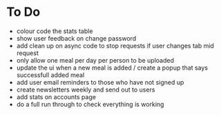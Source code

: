 # To Do
- colour code the stats table
- show user feedback on change password
- add clean up on async code to stop requests if user changes tab mid request
- only allow one meal per day per person to be uploaded
- update the ui when a new meal is added / create a popup that says successfull added meal
- add user email reminders to those who have not signed up
- create newsletters weekly and send out to users
- add stats on accounts page
- do a full run through to check everything is working


